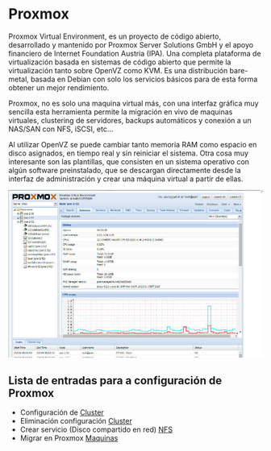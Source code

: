 # Proxmox

Proxmox Virtual Environment, es un proyecto de código abierto, desarrollado y mantenido por Proxmox Server Solutions GmbH y el apoyo financiero de Internet Foundation Austria (IPA). Una completa plataforma de virtualización basada en sistemas de código abierto que permite la virtualización tanto sobre OpenVZ como KVM.
Es una distribución bare-metal, basada en Debian con solo los servicios básicos para de esta forma obtener un mejor rendimiento.

Proxmox, no es solo una maquina virtual más, con una interfaz gráfica muy sencilla esta herramienta permite la migración en vivo de maquinas virtuales, clustering de servidores, backups automáticos y conexión a un NAS/SAN con NFS, iSCSI, etc…

Al utilizar OpenVZ se puede cambiar tanto memoria RAM como espacio en disco asignados, en tiempo real y sin reiniciar el sistema. Otra cosa muy interesante son las plantillas, que consisten en un sistema operativo con algún software preinstalado, que se descargan directamente desde la interfaz de administración y crear una máquina virtual a partir de ellas.

<img src="https://github.com/AgenciaImplementacion/Proxmox/blob/master/proxmox.png?raw=true" />

## Lista de entradas para a configuración de Proxmox
- Configuración de [Cluster](Cluster.md)
- Eliminación configuración [Cluster](Eliminar_cluster.md)
- Crear servicio (Disco compartido en red) [NFS](Nfs_proxmox.md)
- Migrar en Proxmox [Maquinas](Migration.md)

